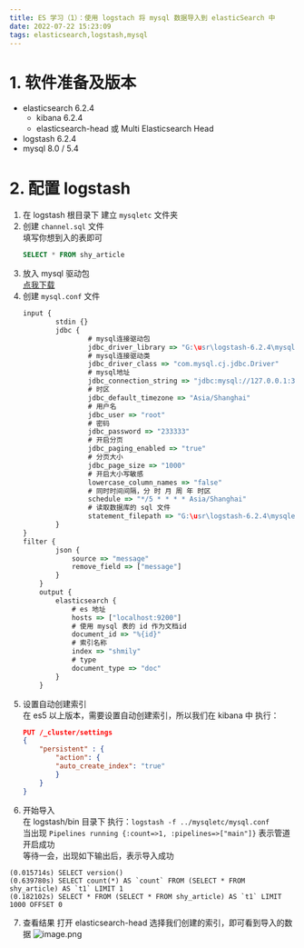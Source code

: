 ```yaml
---
title: ES 学习（1）：使用 logstach 将 mysql 数据导入到 elasticSearch 中
date: 2022-07-22 15:23:09
tags: elasticsearch,logstash,mysql
---
```


# 1. 软件准备及版本
- elasticsearch 6.2.4
  - kibana 6.2.4
  - elasticsearch-head 或 Multi Elasticsearch Head
- logstash 6.2.4
- mysql 8.0 / 5.4

# 2. 配置 logstash
1. 在 logstash 根目录下 建立 `mysqletc` 文件夹
2. 创建 `channel.sql` 文件  
填写你想到入的表即可
    ```sql
    SELECT * FROM shy_article
    ```
3. 放入 mysql 驱动包  
   [点我下载](https://downloads.mysql.com/archives/c-j/)
4. 创建 `mysql.conf` 文件  
    ```javascript
    input {
            stdin {}
            jdbc {
                    # mysql连接驱动包
                    jdbc_driver_library => "G:\usr\logstash-6.2.4\mysqletc\mysql-connector-java-8.0.28.jar"
                    # mysql连接驱动类
                    jdbc_driver_class => "com.mysql.cj.jdbc.Driver"
                    # mysql地址
                    jdbc_connection_string => "jdbc:mysql://127.0.0.1:3306/shmily_search"
                    # 时区
                    jdbc_default_timezone => "Asia/Shanghai"
                    # 用户名
                    jdbc_user => "root"
                    # 密码
                    jdbc_password => "233333"
                    # 开启分页
                    jdbc_paging_enabled => "true"
                    # 分页大小
                    jdbc_page_size => "1000"
                    # 开启大小写敏感
                    lowercase_column_names => "false"
                    # 同时时间间隔，分 时 月 周 年 时区
                    schedule => "*/5 * * * * Asia/Shanghai"
                    # 读取数据库的 sql 文件
                    statement_filepath => "G:\usr\logstash-6.2.4\mysqletc\channel.sql"
            }
    }
    filter {
            json {
                source => "message"
                remove_field => ["message"]
            }
        }
        output {
            elasticsearch {
                # es 地址
                hosts => ["localhost:9200"]
                # 使用 mysql 表的 id 作为文档id
                document_id => "%{id}"
                # 索引名称
                index => "shmily"
                # type
                document_type => "doc"
            }
        }
    ```
5. 设置自动创建索引  
在 es5 以上版本，需要设置自动创建索引，所以我们在 kibana 中 执行：
    ```json
    PUT /_cluster/settings
    {
        "persistent" : {
            "action": {
            "auto_create_index": "true"
            }
        }
    }
    ```
6. 开始导入  
在 logstash/bin 目录下 执行：`logstash -f ../mysqletc/mysql.conf`   
当出现 `Pipelines running {:count=>1, :pipelines=>["main"]}` 表示管道开启成功  
等待一会，出现如下输出后，表示导入成功
```shell
(0.015714s) SELECT version()
(0.639780s) SELECT count(*) AS `count` FROM (SELECT * FROM shy_article) AS `t1` LIMIT 1
(0.182102s) SELECT * FROM (SELECT * FROM shy_article) AS `t1` LIMIT 1000 OFFSET 0
```
7. 查看结果
打开 elasticsearch-head 选择我们创建的索引，即可看到导入的数据
![image.png](https://tva1.sinaimg.cn/large/005Rbifqly1h4frmbxvpxj31gg0nnnpd.jpg)